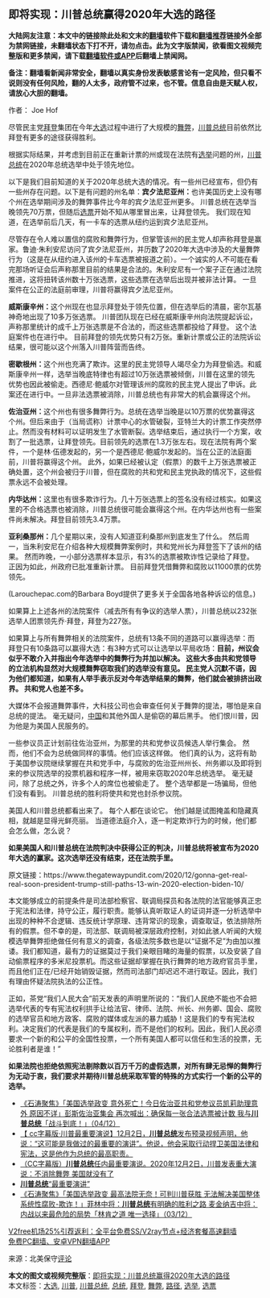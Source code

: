  <h2>即将实现：川普总统赢得2020年大选的路径</h2> <p class="notice"><b>大陆网友注意：本文中的链接除此处和文末的<a href="https://github.com/bannedbook/fanqiang" >翻墙</a>软件下载和<a href="https://github.com/killgcd/justmysocks/blob/master/README.md">翻墙推荐</a>链接外全部为禁网链接，未翻墙状态下打不开，请勿点击。此为文字版禁闻，欲看图文视频完整版和更多禁闻，请下载<a href="https://github.com/bannedbook/fanqiang">翻墙软件或APP</a>后翻墙上禁闻网。</p><p>备注：翻墙看新闻非常安全，翻墙以真实身份发表敏感言论有一定风险，但只看不说则没有任何风险，翻的人太多，政府管不过来，也不管。信息自由是天赋人权，请放心大胆的翻墙。</b></p>  <div class="entry"> <p>作者： Joe Hof</p> <p>尽管民主党<a href="https://www.bannedbook.org/bnews/tag/%e6%8b%9c%e7%99%bb/" class="st_tag internal_tag" rel="tag" title="标签 拜登 下的日志">拜登</a>集团在今年<a href="https://www.bannedbook.org/bnews/tag/%e5%a4%a7%e9%80%89/" class="st_tag internal_tag" rel="tag" title="标签 大选 下的日志">大选</a>过程中进行了大规模的<a href="https://www.bannedbook.org/bnews/tag/%E8%88%9E%E5%BC%8A/" class="st_tag internal_tag" rel="tag" title="标签 舞弊 下的日志">舞弊</a>，<a href="https://www.bannedbook.org/bnews/tag/%e5%b7%9d%e6%99%ae/" class="st_tag internal_tag" rel="tag" title="标签 川普 下的日志">川普</a><a href="https://www.bannedbook.org/bnews/tag/%e6%80%bb%e7%bb%9f/" class="st_tag internal_tag" rel="tag" title="标签 总统 下的日志">总统</a>目前依然比拜登有更多的途径获得胜利。</p> <p>根据实际结果，并考虑到目前正在重新计票的州或现在法院有<a href="https://www.bannedbook.org/bnews/tag/%e9%80%89%e4%b8%be/" class="st_tag internal_tag" rel="tag" title="标签 选举 下的日志">选举</a>问题的州，<a href="https://www.bannedbook.org/bnews/tag/%E5%B7%9D%E6%99%AE%E6%80%BB%E7%BB%9F/" class="st_tag internal_tag" rel="tag" title="标签 川普总统 下的日志">川普总统</a>在2020年总统选举中处于领先地位。</p> <p>以下是我们目前知道的关于2020年总统大选的情况。有一些州已经宣布，但仍有一些州存在问题。以下是有问题的州名单：<strong>宾夕法尼亚州：</strong>也许美国历史上没有哪个州在选举期间涉及的舞弊事件比今年的宾夕法尼亚州更多。 川普总统在选举当晚领先70万票，但随后<a href="https://www.bannedbook.org/bnews/tag/%E9%80%89%E7%A5%A8/" class="st_tag internal_tag" rel="tag" title="标签 选票 下的日志">选票</a>开始不知从哪里冒出来，让拜登领先。 我们现在知道，在选举前后几天，有一卡车的选票从纽约运到宾夕法尼亚州。</p> <p>尽管存在令人难以置信的腐败和舞弊行为，但掌管该州的民主党人却声称拜登是赢家。鲁迪·朱利安尼访问了宾夕法尼亚州，并历数了2020年大选中涉及的大量舞弊行为（这是在从纽约进入该州的卡车选票被报道之前）。一个诚实的人不可能在看完那场听证会后声称那里目前的结果是合法的。朱利安尼有一个案子正在通过法院推进，这将扭转该州数十万张选票，这些选票在选举后出现并被非法计算。 一旦案件在公正的法庭前审理，川普将赢得宾夕法尼亚州。</p>  <p><strong>威斯康辛州：</strong>这个州现在也显示拜登处于领先位置，但在选举后的清晨，密尔瓦基神奇地出现了10多万张选票。 川普团队现在已经在威斯康辛州向法院提起诉讼，声称那里统计的成千上万张选票是不合法的，而这些选票都投给了拜登。 这个法庭案件也在进行中。 目前拜登的领先优势只有2万张。重新计票或公正的法院诉讼结果，很可能以这个州落入川普阵营而告终。</p> <p><strong>密歇根州：</strong>这个州也充满了欺诈。这里的民主党领导人竭尽全力为拜登偷选。和威斯康辛州一样，选举当晚底特律也有超过10万张选票被倾倒，川普在这里的领先优势也因此被偷走。西德尼·鲍威尔对管理该州的腐败的民主党人提出了申诉。此案还在进行中。一旦非法选票被消除，川普总统也有非常大的机会赢得这个州。</p> <p><strong>佐治亚州：</strong>这个州也有很多舞弊行为。总统在选举当晚是以10万票的优势赢得这个州。但后来由于（当局谎称）计票中心的水管破裂，亚特兰大的计票工作突然停止。然而没有材料可以证明发生了水管断裂。选举结束后，通过执行一个方案，收割了一批选票，让拜登领先。目前领先的选票在1.3万张左右。现在法院有两个案件，一个是林·伍德发起的，另一个是西德尼·鲍威尔发起的。当在公正的法庭面前，川普将赢得这个州。 此外，如果已经被认定（假票）的数千上万张选票被正确处置，这个州会被归于川普，但在腐败的共和党和民主党执政的情况下，这些假票永远不会被处理。</p> <p><strong>内华达州：</strong>这里也有很多欺诈行为。几十万张选票上的签名没有经过核实。如果这里的不合格选票也被消除，川普总统很可能会赢得这个州。在内华达州也有一些案件尚未解决。拜登目前领先3.4万票。</p> <p><strong>亚利桑那州：</strong>几个星期以来，没有人知道亚利桑那州到底发生了什么。 然后周一，当朱利安尼在介绍各种大规模舞弊案例时，共和党州长为拜登签下了该州的结果。 然而昨晚，一小部分选票样本显示，有3%的选票被欺诈性记录给了拜登。 正因为如此，州政府已批准重新计票。 目前拜登凭借舞弊和腐败以11000票的优势领先。</p>  <p>(Larouchepac.com的Barbara Boyd提供了更多关于全国各地各种诉讼的信息。)</p> <p>如果算上上述各州的法院案件（减去所有有争议的选举人票），川普总统以232张选举人团票领先乔·拜登，拜登为227张。</p> <p>如果算上与所有舞弊相关的法院案件，总统有13条不同的道路可以赢得选举：而拜登只有10条路可以赢得大选：有3种方式可以让选举以平局收场：<strong>目前，州议会似乎不敢介入并指出今年选举中的舞弊行为并加以解决。 这些大多由共和党领导的立法机构显然对大规模舞弊窃取我们的选举没有意见。 民主党人沉默不语，因为他们都知道，如果有人举手表示反对今年选举结果的舞弊，他们就会被排挤出政界。 共和党人也差不多。</strong></p> <p>大媒体不会报道舞弊事件，大科技公司也会审查任何关于舞弊的提法，哪怕是来自总统的提法。 毫无疑问，<span class='wp_keywordlink_affiliate'><a href="https://www.bannedbook.org/" title="中国" target="_blank">中国</a></span>和其他外国人是偷窃的幕后黑手。 他们恨川普，因为他是为美国人民服务的。</p> <p>一些参议员正计划前往佐治亚州，为那里的共和党参议员候选人举行集会。 然而，他们不会为总统做同样的事情。他们应该这样做。 他们真的认为，这将有助于美国参议院继续掌握在共和党手中，与腐败的佐治亚州州长、州务卿以及即将到来的参议院选举的投票机器和程序一样，被用来窃取2020年总统选举。 毫无疑问，除了总统之外，许多个人的席位也被偷走了。 整个选举都是一场骗局，但他们没有看到。 川普总统的胜利将使共和党也封杀参议院。</p>  <p>美国人和川普总统都看出来了。 每个人都在谈论它。 他们越是试图掩盖和隐藏真相，就越是显得光鲜亮丽。 当道德法庭介入，逐一判定欺诈行为的时候，他们都会怎么做，怎么说？</p> <p><strong>如果美国人和川普总统在法院判决中获得公正的判决，川普总统将被宣布为2020年大选的赢家。这次选举还没有结束，还在法院手里。</strong></p> <p>原文链接：https://www.thegatewaypundit.com/2020/12/gonna-get-real-real-soon-president-trump-still-paths-13-win-2020-election-biden-10/</p> <p>本文能够成立的前提条件是司法部检察官、联调局探员和各法院的法官能够真正忠于宪法和法律，持守公正，履行职责。能够认真听取证人的证词并逐一分析选举中出现的种种不合逻辑、违反统计学原理、违背常识的现象，调查取证，依法排除所有的假票。但不幸的是，司法部、联调局被深层政府控制，对如此骇人听闻的大规模选举舞弊拒绝做任何有意义的调查，各级法院多数也是以“证据不足”为由加以推诿。我们都知道，最有力的证据莫过于我们亲眼目睹的海量的假票，以及安装了自动偷票程序的多米尼投票机。而这些证据却掌握在执行舞弊的地方政府官员手里，而且他们正在/已经开始销毁证据，然而司法部门却迟迟不进行取证。因此，我们有理由怀疑法院执法的公正性。</p> <p>正如，茶党“我们人民大会”前天发表的声明里所说的：“我们人民绝不能也不会把选举代表的专有宪法权利拱手让给法官、律师、法院、州长、州务卿、国会、腐败的选举官员和地方政客、腐败的媒体或左派的暴力威胁！这是我们的专有宪法权利。决定我们的代表是我们的专属权利，而不是他们的权利。因此，我们人民必须要求一个新的和公平的全国性投票，一个所有美国人都可以信任和生活的投票，无论胜利者是谁！”</p>  <p><strong>如果法院也拒绝依照宪法剔除数以百万千万的虚假选票，对所有肆无忌惮的舞弊行为无动于衷，我们要求并期待川普总统采取军管的特殊的方式实行一个新的公平的选举。</strong></p> <ul class='op-related-articles' title='相关阅读'> <li><a href='https://www.bannedbook.org/bnews/bannedvideo/20201205/1442352.html' target='_blank'>《石涛聚焦》「美国选举政变 意外死亡！今日佐治亚共和党参议员凯莉助理意外 原因不详」彭斯佐治亚集会 再次喊出：确保每一张合法选票被计数 我与<b>川普总统</b>「战斗到底！」（04/12）</a></li> <li><a href='https://www.bannedbook.org/bnews/bannedvideo/20201204/1441956.html' target='_blank'>【 cc字幕版·川普最重要演说】12月2日，<b>川普总统</b>发布预录视频声明，他说：“这可能是我做过的最重要的演讲”。他说，他会采取行动捍卫美国法律和宪法，这是他作为总统的最高职责。</a></li> <li><a href='https://www.bannedbook.org/bnews/bannedvideo/20201204/1441936.html' target='_blank'>（CC字幕版）<b>川普总统</b>任内最重要演说。2020年12月2日，川普发表重大演说：不消除舞弊 美国就没有了</a></li> <li><a href='https://www.bannedbook.org/bnews/bannedvideo/20201204/1441896.html' target='_blank'><b>川普总统</b>“最重要演讲”</a></li> <li><a href='https://www.bannedbook.org/bnews/bannedvideo/20201204/1441691.html' target='_blank'>《石涛聚焦》「美国选举政变 最高法院无奈！可判川普获胜 无法解决美国整体系统性腐败-欺诈！」菲林中将：<b>川普总统</b>有明确的胜利之路 麦金纳吉中将：内战以来最危险的局势「林肯之道 唯一选择」（03/12）</a></li> </ul> <p class="texttj"> <a href="https://www.bannedbook.org/forum23/topic22702.html" target="_blank">V2free机场25%引荐返利：全平台免费SS/V2ray节点+经济套餐高速翻墙</a><br/> <a href="https://github.com/bannedbook/fanqiang/wiki/%E7%A6%81%E9%97%BB%E7%BD%91%E5%AE%89%E5%8D%93%E7%BF%BB%E5%A2%99%E6%96%B0%E9%97%BBAPP" target="_blank">免费PC翻墙、安卓VPN翻墙APP</a></p><p> 来源：北美保守<span class='wp_keywordlink_affiliate'><a href="https://www.bannedbook.org/bnews/comments/" title="新闻评论" target="_blank">评论</a></span> </p><a name='sharetosocial'></a>       <div><b>本文的图文或视频完整版</b>：<a href='https://www.bannedbook.org/bnews/comments/20201205/1442491.html'>即将实现：川普总统赢得2020年大选的路径</a></div>  </div><!--END ENTRY--> <div class="postfooter"> <div>本文标签：<a href="https://www.bannedbook.org/bnews/tag/%e5%a4%a7%e9%80%89/" rel="tag">大选</a>, <a href="https://www.bannedbook.org/bnews/tag/%e5%b7%9d%e6%99%ae/" rel="tag">川普</a>, <a href="https://www.bannedbook.org/bnews/tag/%E5%B7%9D%E6%99%AE%E6%80%BB%E7%BB%9F/" rel="tag">川普总统</a>, <a href="https://www.bannedbook.org/bnews/tag/%e6%80%bb%e7%bb%9f/" rel="tag">总统</a>, <a href="https://www.bannedbook.org/bnews/tag/%e6%8b%9c%e7%99%bb/" rel="tag">拜登</a>, <a href="https://www.bannedbook.org/bnews/tag/%E8%88%9E%E5%BC%8A/" rel="tag">舞弊</a>, <a href="https://www.bannedbook.org/bnews/tag/%E8%B7%AF%E5%BE%84/" rel="tag">路径</a>, <a href="https://www.bannedbook.org/bnews/tag/%e9%80%89%e4%b8%be/" rel="tag">选举</a>, <a href="https://www.bannedbook.org/bnews/tag/%E9%80%89%E7%A5%A8/" rel="tag">选票</a></div>  </div><!--END POSTFOOTER--> 